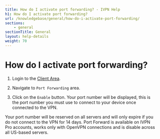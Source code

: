 ```yaml
---
title: How do I activate port forwarding? - IVPN Help
h1: How do I activate port forwarding?
url: /knowledgebase/general/how-do-i-activate-port-forwarding/
sections:
    - general
sectionTitle: General
layout: help-details
weight: 70
---
```

# How do I activate port forwarding?

1. Login to the [Client Area](/account/login/).

2. Navigate to `Port Forwarding` area.

4. Click on the `Enable` button. Your port number will be displayed, this is the port number you must use to connect to your device once connected to the VPN.

<div markdown="1" class="notice notice--info">
Your port number will be reserved on all servers and will only expire if you do not connect to the VPN for 14 days. Port Forward is available on IVPN Pro accounts, works only with OpenVPN connections and is disable across all US-based servers.
</div>
